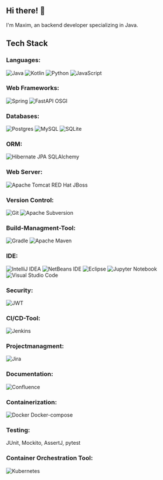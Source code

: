## Hi there! 👋
I'm Maxim, an backend developer specializing in Java.
## Tech Stack
### Languages: 
![Java](https://img.shields.io/badge/java-%23ED8B00.svg?style=for-the-badge&logo=openjdk&logoColor=white) ![Kotlin](https://img.shields.io/badge/kotlin-%237F52FF.svg?style=for-the-badge&logo=kotlin&logoColor=white) ![Python](https://img.shields.io/badge/python-3670A0?style=for-the-badge&logo=python&logoColor=ffdd54) ![JavaScript](https://img.shields.io/badge/javascript-%23323330.svg?style=for-the-badge&logo=javascript&logoColor=%23F7DF1E)
### Web Frameworks:
![Spring](https://img.shields.io/badge/spring-%236DB33F.svg?style=for-the-badge&logo=spring&logoColor=white) 	![FastAPI](https://img.shields.io/badge/FastAPI-005571?style=for-the-badge&logo=fastapi) OSGI
### Databases:
![Postgres](https://img.shields.io/badge/postgres-%23316192.svg?style=for-the-badge&logo=postgresql&logoColor=white) ![MySQL](https://img.shields.io/badge/mysql-4479A1.svg?style=for-the-badge&logo=mysql&logoColor=white) ![SQLite](https://img.shields.io/badge/sqlite-%2307405e.svg?style=for-the-badge&logo=sqlite&logoColor=white)
### ORM:
![Hibernate](https://img.shields.io/badge/Hibernate-59666C?style=for-the-badge&logo=Hibernate&logoColor=white) JPA SQLAlchemy
### Web Server:
![Apache Tomcat](https://img.shields.io/badge/apache%20tomcat-%23F8DC75.svg?style=for-the-badge&logo=apache-tomcat&logoColor=black) RED Hat JBoss
### Version Control:
![Git](https://img.shields.io/badge/git-%23F05033.svg?style=for-the-badge&logo=git&logoColor=white) ![Apache Subversion](https://img.shields.io/badge/subversion-%23809CC9.svg?style=for-the-badge&logo=subversion&logoColor=white)
### Build-Managment-Tool:
![Gradle](https://img.shields.io/badge/Gradle-02303A.svg?style=for-the-badge&logo=Gradle&logoColor=white) 	![Apache Maven](https://img.shields.io/badge/Apache%20Maven-C71A36?style=for-the-badge&logo=Apache%20Maven&logoColor=white)
### IDE:
![IntelliJ IDEA](https://img.shields.io/badge/IntelliJIDEA-000000.svg?style=for-the-badge&logo=intellij-idea&logoColor=white) ![NetBeans IDE](https://img.shields.io/badge/NetBeansIDE-1B6AC6.svg?style=for-the-badge&logo=apache-netbeans-ide&logoColor=white) ![Eclipse](https://img.shields.io/badge/Eclipse-FE7A16.svg?style=for-the-badge&logo=Eclipse&logoColor=white) ![Jupyter Notebook](https://img.shields.io/badge/jupyter-%23FA0F00.svg?style=for-the-badge&logo=jupyter&logoColor=white) ![Visual Studio Code](https://img.shields.io/badge/Visual%20Studio%20Code-0078d7.svg?style=for-the-badge&logo=visual-studio-code&logoColor=white)
### Security:
![JWT](https://img.shields.io/badge/JWT-black?style=for-the-badge&logo=JSON%20web%20tokens) 
### CI/CD-Tool:
![Jenkins](https://img.shields.io/badge/jenkins-%232C5263.svg?style=for-the-badge&logo=jenkins&logoColor=white)
### Projectmanagment:
![Jira](https://img.shields.io/badge/jira-%230A0FFF.svg?style=for-the-badge&logo=jira&logoColor=white)
### Documentation:
![Confluence](https://img.shields.io/badge/confluence-%23172BF4.svg?style=for-the-badge&logo=confluence&logoColor=white)
### Containerization: 
![Docker](https://img.shields.io/badge/docker-%230db7ed.svg?style=for-the-badge&logo=docker&logoColor=white) Docker-compose
### Testing: 
JUnit, Mockito, AssertJ, pytest
### Container Orchestration Tool:
![Kubernetes](https://img.shields.io/badge/kubernetes-%23326ce5.svg?style=for-the-badge&logo=kubernetes&logoColor=white)
<!--
**maxshushanikov/maxshushanikov** is a ✨ _special_ ✨ repository because its `README.md` (this file) appears on your GitHub profile.

Here are some ideas to get you started:

- 🔭 I’m currently working on ...
- 🌱 I’m currently learning ...
- 👯 I’m looking to collaborate on ...
- 🤔 I’m looking for help with ...
- 💬 Ask me about ...
- 📫 How to reach me: ...
- 😄 Pronouns: ...
- ⚡ Fun fact: ...
-->
